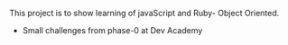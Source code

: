
 This project is to show learning of javaScript and Ruby- Object Oriented.

- Small challenges from phase-0 at Dev Academy
